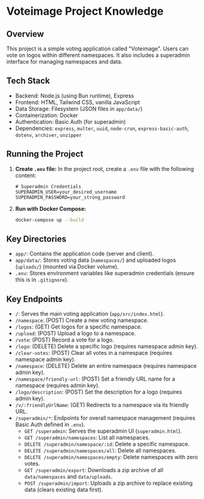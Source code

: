 # Voteimage Project Knowledge

## Overview

This project is a simple voting application called "Voteimage". Users can vote on logos within different namespaces. It also includes a superadmin interface for managing namespaces and data.

## Tech Stack

- Backend: Node.js (using Bun runtime), Express
- Frontend: HTML, Tailwind CSS, vanilla JavaScript
- Data Storage: Filesystem (JSON files in `app/data/`)
- Containerization: Docker
- Authentication: Basic Auth (for superadmin)
- Dependencies: `express`, `multer`, `uuid`, `node-cron`, `express-basic-auth`, `dotenv`, `archiver`, `unzipper`

## Running the Project

1.  **Create `.env` file:** In the project root, create a `.env` file with the following content:
    ```dotenv
    # Superadmin Credentials
    SUPERADMIN_USER=your_desired_username
    SUPERADMIN_PASSWORD=your_strong_password
    ```
2.  **Run with Docker Compose:**
    ```bash
    docker-compose up --build
    ```

## Key Directories

- `app/`: Contains the application code (server and client).
- `app/data/`: Stores voting data (`namespaces/`) and uploaded logos (`uploads/`) (mounted via Docker volume).
- `.env`: Stores environment variables like superadmin credentials (ensure this is in `.gitignore`).

## Key Endpoints

- `/`: Serves the main voting application (`app/src/index.html`).
- `/namespace`: (POST) Create a new voting namespace.
- `/logos`: (GET) Get logos for a specific namespace.
- `/upload`: (POST) Upload a logo to a namespace.
- `/vote`: (POST) Record a vote for a logo.
- `/logo`: (DELETE) Delete a specific logo (requires namespace admin key).
- `/clear-votes`: (POST) Clear all votes in a namespace (requires namespace admin key).
- `/namespace`: (DELETE) Delete an entire namespace (requires namespace admin key).
- `/namespace/friendly-url`: (POST) Set a friendly URL name for a namespace (requires admin key).
- `/logo/description`: (POST) Set the description for a logo (requires admin key).
- `/v/:friendlyUrlName`: (GET) Redirects to a namespace via its friendly URL.
- `/superadmin/*`: Endpoints for overall namespace management (requires Basic Auth defined in `.env`).
    - `GET /superadmin`: Serves the superadmin UI (`superadmin.html`).
    - `GET /superadmin/namespaces`: List all namespaces.
    - `DELETE /superadmin/namespace/:id`: Delete a specific namespace.
    - `DELETE /superadmin/namespaces/all`: Delete all namespaces.
    - `DELETE /superadmin/namespaces/empty`: Delete namespaces with zero votes.
    - `GET /superadmin/export`: Downloads a zip archive of all `data/namespaces` and `data/uploads`.
    - `POST /superadmin/import`: Uploads a zip archive to replace existing data (clears existing data first).
